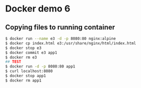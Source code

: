 # Docker demo 6
## Copying files to running container

```bash
$ docker run --name e3 -d -p 8080:80 nginx:alpine
$ docker cp index.html e3:/usr/share/nginx/html/index.html
$ docker stop e3
$ docker commit e3 app1
$ docker rm e3
## TEST
$ docker run -d -p 8080:80 app1
$ curl localhost:8080
$ docker stop app1
$ docker rm app1
```